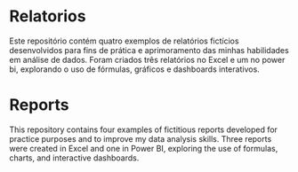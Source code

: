 # Relatorios
Este repositório contém quatro exemplos de relatórios fictícios desenvolvidos para fins de prática e aprimoramento das minhas habilidades em análise de dados.  Foram criados três relatórios no Excel e um no power bi, explorando o uso de fórmulas, gráficos e dashboards interativos.

# Reports 

This repository contains four examples of fictitious reports developed for practice purposes and to improve my data analysis skills. Three reports were created in Excel and one in Power BI, exploring the use of formulas, charts, and interactive dashboards.
